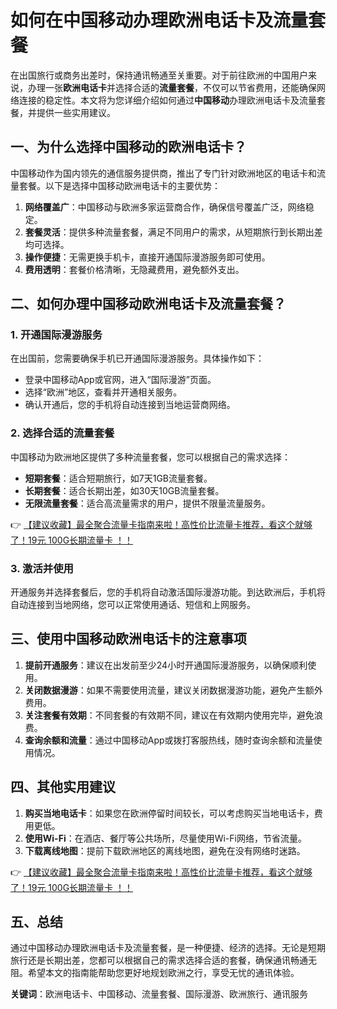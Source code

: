# 如何在中国移动办理欧洲电话卡及流量套餐

在出国旅行或商务出差时，保持通讯畅通至关重要。对于前往欧洲的中国用户来说，办理一张**欧洲电话卡**并选择合适的**流量套餐**，不仅可以节省费用，还能确保网络连接的稳定性。本文将为您详细介绍如何通过**中国移动**办理欧洲电话卡及流量套餐，并提供一些实用建议。

## 一、为什么选择中国移动的欧洲电话卡？

中国移动作为国内领先的通信服务提供商，推出了专门针对欧洲地区的电话卡和流量套餐。以下是选择中国移动欧洲电话卡的主要优势：

1. **网络覆盖广**：中国移动与欧洲多家运营商合作，确保信号覆盖广泛，网络稳定。
2. **套餐灵活**：提供多种流量套餐，满足不同用户的需求，从短期旅行到长期出差均可选择。
3. **操作便捷**：无需更换手机卡，直接开通国际漫游服务即可使用。
4. **费用透明**：套餐价格清晰，无隐藏费用，避免额外支出。

## 二、如何办理中国移动欧洲电话卡及流量套餐？

### 1. 开通国际漫游服务
在出国前，您需要确保手机已开通国际漫游服务。具体操作如下：
- 登录中国移动App或官网，进入“国际漫游”页面。
- 选择“欧洲”地区，查看并开通相关服务。
- 确认开通后，您的手机将自动连接到当地运营商网络。

### 2. 选择合适的流量套餐
中国移动为欧洲地区提供了多种流量套餐，您可以根据自己的需求选择：
- **短期套餐**：适合短期旅行，如7天1GB流量套餐。
- **长期套餐**：适合长期出差，如30天10GB流量套餐。
- **无限流量套餐**：适合高流量需求的用户，提供不限量流量服务。

👉 [【建议收藏】最全聚合流量卡指南来啦！高性价比流量卡推荐，看这个就够了！19元 100G长期流量卡 ！！](https://bit.ly/Liuliangka)

### 3. 激活并使用
开通服务并选择套餐后，您的手机将自动激活国际漫游功能。到达欧洲后，手机将自动连接到当地网络，您可以正常使用通话、短信和上网服务。

## 三、使用中国移动欧洲电话卡的注意事项

1. **提前开通服务**：建议在出发前至少24小时开通国际漫游服务，以确保顺利使用。
2. **关闭数据漫游**：如果不需要使用流量，建议关闭数据漫游功能，避免产生额外费用。
3. **关注套餐有效期**：不同套餐的有效期不同，建议在有效期内使用完毕，避免浪费。
4. **查询余额和流量**：通过中国移动App或拨打客服热线，随时查询余额和流量使用情况。

## 四、其他实用建议

1. **购买当地电话卡**：如果您在欧洲停留时间较长，可以考虑购买当地电话卡，费用更低。
2. **使用Wi-Fi**：在酒店、餐厅等公共场所，尽量使用Wi-Fi网络，节省流量。
3. **下载离线地图**：提前下载欧洲地区的离线地图，避免在没有网络时迷路。

👉 [【建议收藏】最全聚合流量卡指南来啦！高性价比流量卡推荐，看这个就够了！19元 100G长期流量卡 ！！](https://bit.ly/Liuliangka)

## 五、总结

通过中国移动办理欧洲电话卡及流量套餐，是一种便捷、经济的选择。无论是短期旅行还是长期出差，您都可以根据自己的需求选择合适的套餐，确保通讯畅通无阻。希望本文的指南能帮助您更好地规划欧洲之行，享受无忧的通讯体验。

**关键词**：欧洲电话卡、中国移动、流量套餐、国际漫游、欧洲旅行、通讯服务